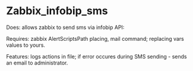 # Zabbix_infobip_sms

Does: allows zabbix to send sms via infobip API:
 
Requires: zabbix AlertScriptsPath placing, mail command; replacing vars values to yours.

Features: logs actions in file; if error occures during SMS sending - sends an email to administrator.
 
